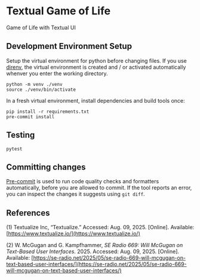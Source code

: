 # Textual Game of Life

Game of Life with Textual UI

## Development Environment Setup

Setup the virtual environment for python before changing files. If you use [direnv](https://github.com/direnv/direnv/wiki/Python), the virtual environment is created and / or activated automatically whenver you enter the working directory.

```shell
python -m venv ./venv
source ./venv/bin/activate
```

In a fresh virtual environment, install dependencies and build tools once:

```
pip install -r requirements.txt
pre-commit install
```

## Testing

```shell
pytest
```

## Committing changes

[Pre-commit](https://pre-commit.com/) is used to run code quality checks and formatters automatically, before you are allowed to commit. If the tool reports an error, you can inspect the changes it suggests using `git diff`.

## References

(1) Textualize Inc, “Textualize.” Accessed: Aug. 09, 2025. [Online]. Available: [https://www.textualize.io/](https://www.textualize.io/)

(2) W. McGugan and G. Kampfhammer, _SE Radio 669: Will McGugan on Text-Based User Interfaces_. 2025. Accessed: Aug. 09, 2025. [Online]. Available: [https://se-radio.net/2025/05/se-radio-669-will-mcgugan-on-text-based-user-interfaces/](https://se-radio.net/2025/05/se-radio-669-will-mcgugan-on-text-based-user-interfaces/)
